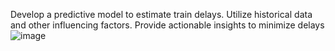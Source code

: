 Develop a predictive model to estimate train delays.
Utilize historical data and other influencing factors.
Provide actionable insights to minimize delays![image](https://github.com/user-attachments/assets/24c332f4-21e1-48b2-9523-fb32c4d5420a)
